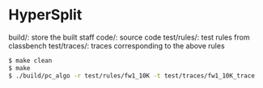 # HyperSplit

build/:
 store the built staff
code/:
 source code
test/rules/:
 test rules from classbench
test/traces/:
 traces corresponding to the above rules


``` Bash
$ make clean
$ make
$ ./build/pc_algo -r test/rules/fw1_10K -t test/traces/fw1_10K_trace
```
